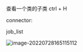 查看一个类的子类												ctrl + H



connector: 





job_list

![image-20220728165115112](C:\Users\windows\AppData\Roaming\Typora\typora-user-images\image-20220728165115112.png)